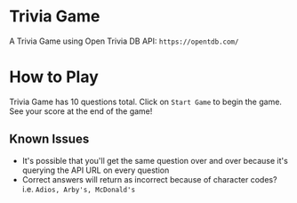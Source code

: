 # Trivia Game
A Trivia Game using Open Trivia DB API: `https://opentdb.com/`

# How to Play
Trivia Game has 10 questions total. Click on `Start Game` to begin the game. See your score at the end of the game!

## Known Issues
- It's possible that you'll get the same question over and over because it's querying the API URL on every question
- Correct answers will return as incorrect because of character codes? i.e. `Adios, Arby's, McDonald's`

